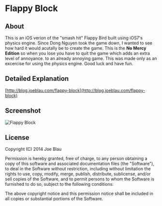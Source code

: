 # Flappy Block

## About

This is an iOS verion of the "smash hit" Flappy Bird built using iOS7's physics
engine.  Since  Dong Nguyen took the game down, I wanted to see how hard
it would acutally be to create the game. This is the __No Mercy Edition__ so
when you lose you have to quit the game which adds an extra level of annoyance.
to an already annoying game. This was made only as an excercise for using the 
physics engine. Good luck and have fun.

## Detailed Explanation

[http://blog.joeblau.com/flappy-block](http://blog.joeblau.com/flappy-block)

## Screenshot

![Flappy Block](https://raw.github.com/joeblau/FlappyBlock/master/flappy-block.gif "Flappy Block iOS7")

## License

Copyright (C) 2014 Joe Blau

Permission is hereby granted, free of charge, to any person obtaining a copy of this software and associated documentation files (the "Software"), to deal in the Software without restriction, including without limitation the rights to use, copy, modify, merge, publish, distribute, sublicense, and/or sell copies of the Software, and to permit persons to whom the Software is furnished to do so, subject to the following conditions:

The above copyright notice and this permission notice shall be included in all copies or substantial portions of the Software.
